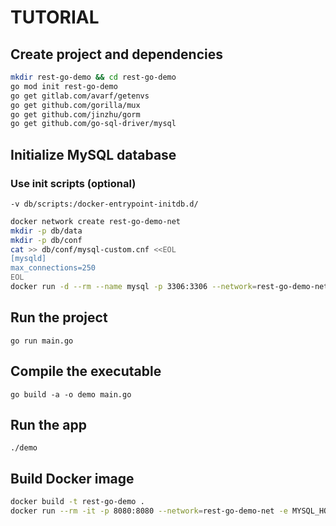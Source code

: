 # TUTORIAL

## Create project and dependencies
```bash
mkdir rest-go-demo && cd rest-go-demo
go mod init rest-go-demo
go get gitlab.com/avarf/getenvs
go get github.com/gorilla/mux
go get github.com/jinzhu/gorm
go get github.com/go-sql-driver/mysql
```

## Initialize MySQL database

### Use init scripts (optional)

`-v db/scripts:/docker-entrypoint-initdb.d/`

```bash
docker network create rest-go-demo-net
mkdir -p db/data
mkdir -p db/conf
cat >> db/conf/mysql-custom.cnf <<EOL
[mysqld]
max_connections=250
EOL
docker run -d --rm --name mysql -p 3306:3306 --network=rest-go-demo-net -e MYSQL_USER=demo -e MYSQL_PASSWORD=demo -e MYSQL_DATABASE=demo -e MYSQL_ROOT_PASSWORD=demo -v $(pwd)/db/data:/var/lib/mysql/ -v $(pwd)/db/conf/mysql-custom.cnf:/etc/mysql/conf.d -d mysql/mysql-server
```

## Run the project

```
go run main.go
```

## Compile the executable

```
go build -a -o demo main.go
```

## Run the app

```
./demo
```

## Build Docker image

```bash
docker build -t rest-go-demo .
docker run --rm -it -p 8080:8080 --network=rest-go-demo-net -e MYSQL_HOST=mysql rest-go-demo
```
